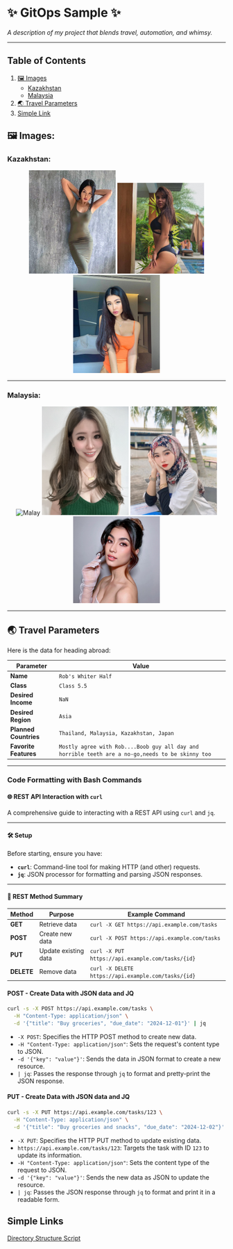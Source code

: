 # ✨ **GitOps Sample** ✨

_A description of my project that blends travel, automation, and whimsy._

---

## Table of Contents
1. [🖼️ Images](#-images)
   - [Kazakhstan](#kazakhstan)
   - [Malaysia](#malaysia)
2. [🌏 Travel Parameters](#-travel-parameters)
3. [Simple Link](#simple-link)

## 🖼️ Images:

### Kazakhstan:

<p align="center">
  <img src="images/kazakh.jpg" alt="kazakh" width="200"/>
  <img src="images/kazakh-1.jpg" alt="kazakh" width="200"/>
  <img src="images/kazakh-2.jpg" alt="kazakh" width="200"/>
</p>


---

### Malaysia:  

<p align="center">
  <img src="https://as1.ftcdn.net/v2/jpg/01/83/57/50/1000_F_183575057_Ds4e51TuR08IasMWY9cgJOhJkT0quSzx.jpg" alt="Malay" width="200"/>
  <img src="images/malay.jpg" alt="Malay" width="200"/>
  <img src="images/malay-1.jpg" alt="Malay" width="200"/>
  <img src="images/malay-2.jpg" alt="Malay" width="200"/>
</p>

---

## 🌏 **Travel Parameters**

Here is the data for heading abroad:

| Parameter          | Value                  |
|--------------------|------------------------|
| **Name**           | `Rob's Whiter Half`   |
| **Class**          | `Class 5.5`           |
| **Desired Income** | `NaN`                 |
| **Desired Region** | `Asia`                |
| **Planned Countries** | `Thailand, Malaysia, Kazakhstan, Japan`|
| **Favorite Features** | `Mostly agree with Rob....Boob guy all day and horrible teeth are a no-go,needs to be skinny too`|

---

### Code Formatting with Bash Commands

#### 🌐 REST API Interaction with `curl`

A comprehensive guide to interacting with a REST API using `curl` and `jq`.

---

#### 🛠️ Setup
Before starting, ensure you have:
- **`curl`**: Command-line tool for making HTTP (and other) requests.
- **`jq`**: JSON processor for formatting and parsing JSON responses.

---

#### 📝 REST Method Summary

| Method     | Purpose              | Example Command                                 |
|------------|----------------------|-----------------------------------------------|
| **GET**    | Retrieve data        | `curl -X GET https://api.example.com/tasks`    |
| **POST**   | Create new data      | `curl -X POST https://api.example.com/tasks`   |
| **PUT**    | Update existing data | `curl -X PUT https://api.example.com/tasks/{id}` |
| **DELETE** | Remove data          | `curl -X DELETE https://api.example.com/tasks/{id}` |

#### **POST** - Create Data with JSON data and JQ
```bash
curl -s -X POST https://api.example.com/tasks \
  -H "Content-Type: application/json" \
  -d '{"title": "Buy groceries", "due_date": "2024-12-01"}' | jq
```

- `-X POST`: Specifies the HTTP POST method to create new data.
- `-H "Content-Type: application/json"`: Sets the request's content type to JSON.
- `-d '{"key": "value"}'`: Sends the data in JSON format to create a new resource.
- `| jq`: Passes the response through `jq` to format and pretty-print the JSON response.



#### **PUT** - Create Data with JSON data and JQ
```bash
curl -s -X PUT https://api.example.com/tasks/123 \
  -H "Content-Type: application/json" \
  -d '{"title": "Buy groceries and snacks", "due_date": "2024-12-02"}' | jq
```

- `-X PUT`: Specifies the HTTP PUT method to update existing data.
- `https://api.example.com/tasks/123`: Targets the task with ID `123` to update its information.
- `-H "Content-Type: application/json"`: Sets the content type of the request to JSON.
- `-d '{"key": "value"}'`: Sends the new data as JSON to update the resource.
- `| jq`: Passes the JSON response through `jq` to format and print it in a readable form.


## Simple Links

[Directory Structure Script](./scripts/tree.py)



